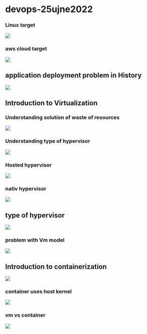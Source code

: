 # devops-25ujne2022

### Linux target 

<img src="ln.png" />

### aws cloud target 

<img src="cl.png" />

## application deployment problem in History 

<img src="app_prob.png">

## Introduction to Virtualization 

### Understanding solution of waste of resources 

<img src="vm.png">

### Understanding type of hypervisor 

<img src="hp.png">

### Hosted hypervisor 

<img src="hosted.png">

### nativ hypervisor 

<img src="nativ.png">

## type of hypervisor 

<img src="type.png">

### problem with Vm model 

<img src="vmprob.png">

## Introduction to containerization 

<img src="cont1.png">

### container uses host kernel 

<img src="cont2.png">

### vm vs container 

<img src="cont3.png">



